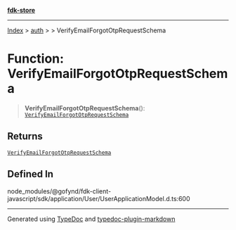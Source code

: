 [**fdk-store**](../../../README.md)
***

[Index](../../../API.md) > [auth](../../README.md) > [<internal>](../README.md) > VerifyEmailForgotOtpRequestSchema

# Function: VerifyEmailForgotOtpRequestSchema

> **VerifyEmailForgotOtpRequestSchema**(): [`VerifyEmailForgotOtpRequestSchema`](../type-aliases/type-alias.VerifyEmailForgotOtpRequestSchema.md)

## Returns

[`VerifyEmailForgotOtpRequestSchema`](../type-aliases/type-alias.VerifyEmailForgotOtpRequestSchema.md)

## Defined In

node\_modules/@gofynd/fdk-client-javascript/sdk/application/User/UserApplicationModel.d.ts:600

***
Generated using [TypeDoc](https://typedoc.org/) and [typedoc-plugin-markdown](https://www.npmjs.com/package/typedoc-plugin-markdown)

